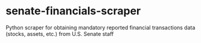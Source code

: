 # senate-financials-scraper
Python scraper for obtaining mandatory reported financial transactions data (stocks, assets, etc.) from U.S. Senate staff
